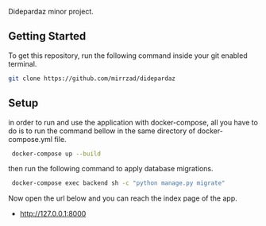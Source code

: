 Didepardaz minor project. 


<!-- GETTING STARTED -->
## Getting Started

To get this repository, run the following command inside your git enabled terminal.
  ```sh
  git clone https://github.com/mirrzad/didepardaz
  ```

<!-- Setup -->
## Setup

in order to run and use the application with docker-compose, all you have to do is to run the 
command bellow in the same directory of docker-compose.yml file.

 ```sh
  docker-compose up --build
  ```

then run the following command to apply database migrations.

 ```sh
  docker-compose exec backend sh -c "python manage.py migrate"
  ```

Now open the url below and you can reach the index page of the app.

* http://127.0.0.1:8000

 
